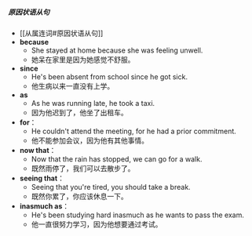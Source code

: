 ##### 原因状语从句
- [[从属连词#原因状语从句]]
- **because**
	- She stayed at home because she was feeling unwell.
	- 她呆在家里是因为她感觉不舒服。
- **since**
	- He's been absent from school since he got sick.
	- 他生病以来一直没有上学。
- **as**
	- As he was running late, he took a taxi.
	- 因为他迟到了，他坐了出租车。
- **for**：
	- He couldn't attend the meeting, for he had a prior commitment.
	- 他不能参加会议，因为他有其他事情。
- **now that**：
	- Now that the rain has stopped, we can go for a walk.
	- 既然雨停了，我们可以去散步了。
- **seeing that**：
	- Seeing that you're tired, you should take a break.
	- 既然你累了，你应该休息一下。
- **inasmuch as**：
	- He's been studying hard inasmuch as he wants to pass the exam.
	- 他一直很努力学习，因为他想要通过考试。